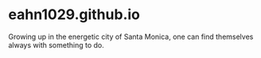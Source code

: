 # eahn1029.github.io
Growing up in the energetic city of Santa Monica, one can find themselves always with something to do.
